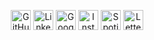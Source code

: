 <p align="center">
	<a href="https://github.com/dcetin"><img src="https://dcetin.me/assets/icons/icons-320/icon-github.png" alt="GitHub" width="32" height="32"></a>
	<a href="https://www.linkedin.com/in/doruk-cetin"><img src="https://dcetin.me/assets/icons/icons-320/icon-linkedin.png" alt="LinkedIn" width="32" height="32"></a>
	<a href="https://scholar.google.com/citations?user=xbYfOpAAAAAJ&hl=en"><img src="https://dcetin.me/assets/icons/icons-320/icon-gscholar.png" alt="Google Scholar" width="32" height="32"></a>
	<a href="https://www.instagram.com/drkcetin"><img src="https://dcetin.me/assets/icons/icons-320/icon-instagram.png" alt="Instagram" width="32" height="32"></a>
	<a href="https://open.spotify.com/user/11145656283"><img src="https://dcetin.me/assets/icons/icons-320/icon-spotify.png" alt="Spotify" width="32" height="32"></a>
	<a href="https://letterboxd.com/Mirakodus"><img src="https://dcetin.me/assets/icons/icons-320/icon-letterboxd.png" alt="Letterboxd" width="32" height="32"></a>
</p>
